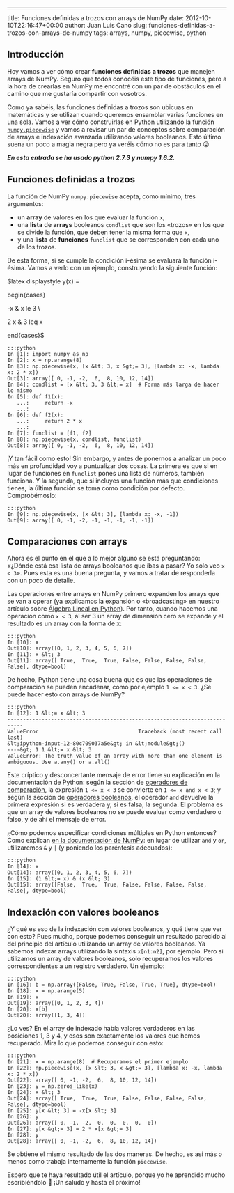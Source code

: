 ---
title: Funciones definidas a trozos con arrays de NumPy
date: 2012-10-10T22:16:47+00:00
author: Juan Luis Cano
slug: funciones-definidas-a-trozos-con-arrays-de-numpy
tags: arrays, numpy, piecewise, python

## Introducción

Hoy vamos a ver cómo crear **funciones definidas a trozos** que manejen arrays de NumPy. Seguro que todos conocéis este tipo de funciones, pero a la hora de crearlas en NumPy me encontré con un par de obstáculos en el camino que me gustaría compartir con vosotros.

Como ya sabéis, las funciones definidas a trozos son ubicuas en matemáticas y se utilizan cuando queremos ensamblar varias funciones en una sola. Vamos a ver cómo construirlas en Python utilizando la función [`numpy.piecewise`](http://docs.scipy.org/doc/numpy/reference/generated/numpy.piecewise.html) y vamos a revisar un par de conceptos sobre comparación de arrays e indexación avanzada utilizando valores booleanos. Esto último suena un poco a magia negra pero ya veréis cómo no es para tanto 😛

_**En esta entrada se ha usado python 2.7.3 y numpy 1.6.2.**_

## Funciones definidas a trozos

La función de NumPy `numpy.piecewise` acepta, como mínimo, tres argumentos:

  * un **array** de valores en los que evaluar la función `x`,
  * una **lista** de **arrays** booleanos `condlist` que son los «trozos» en los que se divide la función, que deben tener la misma forma que `x`,
  * y una **lista** de **funciones** `funclist` que se corresponden con cada uno de los trozos.

<!--more-->

De esta forma, si se cumple la condición i-ésima se evaluará la función i-ésima. Vamos a verlo con un ejemplo, construyendo la siguiente función:

$latex displaystyle y(x) =
  
begin{cases}
  
-x & x le 3 \
  
2 x & 3 leq x
  
end{cases}$

    :::python
    In [1]: import numpy as np
    In [2]: x = np.arange(8)
    In [3]: np.piecewise(x, [x &lt; 3, x &gt;= 3], [lambda x: -x, lambda x: 2 * x])
    Out[3]: array([ 0, -1, -2,  6,  8, 10, 12, 14])
    In [4]: condlist = [x &lt; 3, 3 &lt;= x]  # Forma más larga de hacer lo mismo
    In [5]: def f1(x):
       ...:     return -x
       ...:
    In [6]: def f2(x):
       ...:     return 2 * x
       ...:
    In [7]: funclist = [f1, f2]
    In [8]: np.piecewise(x, condlist, funclist)
    Out[8]: array([ 0, -1, -2,  6,  8, 10, 12, 14])

¡Y tan fácil como esto! Sin embargo, y antes de ponernos a analizar un poco más en profundidad voy a puntualizar dos cosas. La primera es que si en lugar de funciones en `funclist` pones una lista de números, también funciona. Y la segunda, que si incluyes una función más que condiciones tienes, la última función se toma como condición por defecto. Comprobémoslo:

    :::python
    In [9]: np.piecewise(x, [x &lt; 3], [lambda x: -x, -1])
    Out[9]: array([ 0, -1, -2, -1, -1, -1, -1, -1])

## Comparaciones con arrays

Ahora es el punto en el que a lo mejor alguno se está preguntando: «¿Dónde está esa lista de arrays booleanos que ibas a pasar? Yo solo veo `x < 3`». Pues esta es una buena pregunta, y vamos a tratar de responderla con un poco de detalle.

Las operaciones entre arrays en NumPy primero expanden los arrays que se van a operar (ya explicamos la expansión o «broadcasting» en nuestro artículo sobre [Álgebra Lineal en Python](https://pybonacci.org/2012/06/07/algebra-lineal-en-python-con-numpy-i-operaciones-basicas/ "Álgebra Lineal en Python con NumPy (I): Operaciones básicas")). Por tanto, cuando hacemos una operación como `x < 3`, al ser 3 un array de dimensión cero se expande y el resultado es un array con la forma de x:

    :::python
    In [10]: x
    Out[10]: array([0, 1, 2, 3, 4, 5, 6, 7])
    In [11]: x &lt; 3
    Out[11]: array([ True,  True,  True, False, False, False, False, False], dtype=bool)

De hecho, Python tiene una cosa buena que es que las operaciones de comparación se pueden encadenar, como por ejemplo `1 <= x < 3`. ¿Se puede hacer esto con arrays de NumPy?

    :::python
    In [12]: 1 &lt;= x &lt; 3
    ---------------------------------------------------------------------------
    ValueError                                Traceback (most recent call last)
    &lt;ipython-input-12-80c709037a5e&gt; in &lt;module&gt;()
    ----&gt; 1 1 &lt;= x &lt; 3
    ValueError: The truth value of an array with more than one element is ambiguous. Use a.any() or a.all()

Este críptico y desconcertante mensaje de error tiene su explicación en la documentación de Python: según la sección de [operadores de comparación](http://docs.python.org/library/stdtypes.html#comparisons), la expresión `1 <= x < 3` se convierte en `1 <= x and x < 3`; y según la sección de [operadores booleanos](http://docs.python.org/library/stdtypes.html#boolean-operations-and-or-not), el operador `and` devuelve la primera expresión si es verdadera y, si es falsa, la segunda. El problema es que un array de valores booleanos no se puede evaluar como verdadero o falso, y de ahí el mensaje de error.

¿Cómo podemos especificar condiciones múltiples en Python entonces? Como explican [en la documentación de NumPy](http://docs.scipy.org/doc/numpy/reference/ufuncs.html#comparison-functions): en lugar de utilizar `and` y `or`, utilizaremos `&` y `|` (y poniendo los paréntesis adecuados):

    :::python
    In [14]: x
    Out[14]: array([0, 1, 2, 3, 4, 5, 6, 7])
    In [15]: (1 &lt;= x) & (x &lt; 3)
    Out[15]: array([False,  True,  True, False, False, False, False, False], dtype=bool)

## Indexación con valores booleanos

¿Y qué es eso de la indexación con valores booleanos, y qué tiene que ver con esto? Pues mucho, porque podemos conseguir un resultado parecido al del principio del artículo utilizando un array de valores booleanos. Ya sabemos indexar arrays utilizando la sintaxis `x[n1:n2]`, por ejemplo. Pero si utilizamos un array de valores booleanos, solo recuperamos los valores correspondientes a un registro verdadero. Un ejemplo:

    :::python
    In [16]: b = np.array([False, True, False, True, True], dtype=bool)
    In [18]: x = np.arange(5)
    In [19]: x
    Out[19]: array([0, 1, 2, 3, 4])
    In [20]: x[b]
    Out[20]: array([1, 3, 4])

¿Lo ves? En el array de indexado había valores verdaderos en las posiciones 1, 3 y 4, y esos son exactamente los valores que hemos recuperado. Mira lo que podemos conseguir con esto:

    :::python
    In [21]: x = np.arange(8)  # Recuperamos el primer ejemplo
    In [22]: np.piecewise(x, [x &lt; 3, x &gt;= 3], [lambda x: -x, lambda x: 2 * x])
    Out[22]: array([ 0, -1, -2,  6,  8, 10, 12, 14])
    In [23]: y = np.zeros_like(x)
    In [24]: x &lt; 3
    Out[24]: array([ True,  True,  True, False, False, False, False, False], dtype=bool)
    In [25]: y[x &lt; 3] = -x[x &lt; 3]
    In [26]: y
    Out[26]: array([ 0, -1, -2,  0,  0,  0,  0,  0])
    In [27]: y[x &gt;= 3] = 2 * x[x &gt;= 3]
    In [28]: y
    Out[28]: array([ 0, -1, -2,  6,  8, 10, 12, 14])

Se obtiene el mismo resultado de las dos maneras. De hecho, es así más o menos como trabaja internamente la función `piecewise`.

Espero que te haya resultado útil el artículo, porque yo he aprendido mucho escribiéndolo 🙂 ¡Un saludo y hasta el próximo!